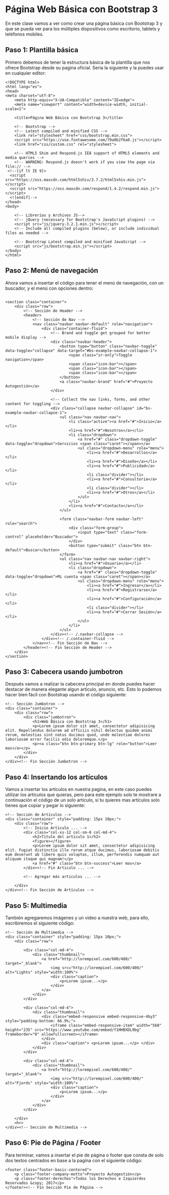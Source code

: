 Página Web Básica con Bootstrap 3
==========

En este clase vamos a ver como crear una página básica con Bootstrap 3 y que se pueda ver para los múltiples dispositivos como escritorio, tablets y teléfonos mobiles.


Paso 1: Plantilla básica
--------------------

Primero debemos de tener la estructura básica de la plantilla que nos ofrece Bootstrap desde su pagina oficial. Seria la siguiente y la puedes usar en cualquier editor:

```
<!DOCTYPE html>
<html lang="es">
<head>
<meta charset="utf-8">
	<meta http-equiv="X-UA-Compatible" content="IE=edge">
	<meta name="viewport" content="width=device-width, initial-scale=1">

	<title>Página Web Básica con Bootstrap 3</title>

	<!-- Bootstrap -->
	<!-- Latest compiled and minified CSS -->
	<link rel="stylesheet" href="css/bootstrap.min.css">
	<script src="https://use.fontawesome.com/79a0b2f6a0.js"></script>
	<link href="css/custom.css" rel="stylesheet">

	<!-- HTML5 Shim and Respond.js IE8 support of HTML5 elements and media queries -->
	<!-- WARNING: Respond.js doesn't work if you view the page via file:// -->
 <!--[if lt IE 9]>
  <script src="https://oss.maxcdn.com/html5shiv/3.7.2/html5shiv.min.js"></script>
  <script src="https://oss.maxcdn.com/respond/1.4.2/respond.min.js"></script>
  <![endif]-->
</head>
<body>

	<!-- Librerías y Archivos JS-->
	<!-- jQuery (necessary for Bootstrap's JavaScript plugins) -->
	<script src="js/jquery-3.2.1.min.js"></script>
	<!-- Include all compiled plugins (below), or include individual files as needed -->

	<!-- Bootstrap Latest compiled and minified JavaScript -->
	<script src="js/bootstrap.min.js"></script>
</body>
</html>

```

Paso 2: Menú de navegación
--------------------

Ahora vamos a insertar el código para tener el menú de navegación, con un buscador, y el menú con opciones dentro:

```

<section class="container">
	<div class="row">
		<!-- Sección de Header -->
		<header>
			<!-- Sección de Nav -->
			<nav class="navbar navbar-default" role="navigation">
				<div class="container-fluid">
					<!-- Brand and toggle get grouped for better mobile display -->
					<div class="navbar-header">
						<button type="button" class="navbar-toggle" data-toggle="collapse" data-target="#bs-example-navbar-collapse-1">
							<span class="sr-only">Toggle navigation</span>
							<span class="icon-bar"></span>
							<span class="icon-bar"></span>
							<span class="icon-bar"></span>
						</button>
						<a class="navbar-brand" href="#">Proyecto Autogestión</a>
					</div>

					<!-- Collect the nav links, forms, and other content for toggling -->
					<div class="collapse navbar-collapse" id="bs-example-navbar-collapse-1">
						<ul class="nav navbar-nav">
							<li class="active"><a href="#">Inicio</a></li>
							<li><a href="#">Nosotros</a></li>
							<li class="dropdown">
								<a href="#" class="dropdown-toggle" data-toggle="dropdown">Servicios <span class="caret"></span></a>
								<ul class="dropdown-menu" role="menu">
									<li><a href="#">Desarrollos</a></li>
									<li><a href="#">Diseño</a></li>
									<li><a href="#">Publicidad</a></li>
									<li class="divider"></li>
									<li><a href="#">Consultoria</a></li>
									<li class="divider"></li>
									<li><a href="#">Otros</a></li>
								</ul>
							</li>
							<li><a href="#">Contacto</a></li>
						</ul>

						<form class="navbar-form navbar-left" role="search">
							<div class="form-group">
								<input type="text" class="form-control" placeholder="Buscador">
							</div>
							<button type="submit" class="btn btn-default">Buscar</button>
						</form>
						<ul class="nav navbar-nav navbar-right">
							<li><a href="#">Usuario</a></li>
							<li class="dropdown">
								<a href="#" class="dropdown-toggle" data-toggle="dropdown">Mi cuenta <span class="caret"></span></a>
								<ul class="dropdown-menu" role="menu">
									<li><a href="#">Ingresar</a></li>
									<li><a href="#">Registrarse</a></li>
									<li><a href="#">Configuración</a></li>
									<li class="divider"></li>
									<li><a href="#">Cerrar Sesión</a></li>
								</ul>
							</li>
						</ul>
					</div><!-- /.navbar-collapse -->
				</div><!-- /.container-fluid -->
			</nav><!-- Fin Sección de Nav -->
		</header><!-- Fin Sección de Header -->
	</div>
</section>

```

Paso 3: Cabecera usando jumbotron
--------------------

Después vamos a realizar la cabecera principal en donde puedes hacer destacar de manera elegante algun articulo, anuncio, etc. Esto lo podemos hacer bien fácil con Bootstrap usando el código siguiente:

```
<!-- Sección Jumbotron -->
<div class="container">
	<div class="row">
		<div class="jumbotron">
			<h1>Web Básica con Bootstrap 3</h1>
			<p>Lorem ipsum dolor sit amet, consectetur adipisicing elit. Repellendus dolorem ad officiis nihil delectus quidem animi rerum, molestias sint natus ducimus quod, unde molestiae dolores laboriosam error facilis odio doloremque.</p>
			<p><a class="btn btn-primary btn-lg" role="button">Leer mas</a></p>
		</div>
	</div>
</div><!-- Fin Sección Jumbotron -->

```

Paso 4: Insertando los artículos
--------------------

Vamos a insertar los artículos en nuestra pagina, en este caso puedes utilizar los artículos que quieras, pero para este ejemplo solo te mostrare a continuación el código de un solo articulo, si tu quieres mas artículos solo tienes que copiar y pegar lo siguiente:

```
<!-- Sección de Artículos -->
<div class="container" style="padding: 15px 10px;">
	<div class="row">
		<!-- Inicio Articulo ... -->
		<div class="col-xs-12 col-sm-6 col-md-4">
			<h2>Titulo del articulo 1</h2>
			<figure></figure>
			<p>Lorem ipsum dolor sit amet, consectetur adipisicing elit. Fugiat distinctio illo rerum atque ducimus, laboriosam debitis eum deserunt ab libero quis voluptas, illum, perferendis numquam aut aliquam itaque qui magnam!</p>
			<a href="#" class="btn btn-success">Leer mas</a>
		</div><!-- Fin Articulo ... -->
		
		<!-- Agregar más articulos ... -->
		
	</div>
</div><!-- Fin Sección de Artículos -->

```

Paso 5: Multimedia
--------------------

También agregaremos imágenes y un video a nuestra web, para ello, escribiremos el siguiente código:

```
<!-- Sección de Multimedia -->
<div class="container" style="padding: 15px 10px;">
	<div class="row">

		<div class="col-md-4">
			<div class="thumbnail">
				<a href="http://lorempixel.com/600/400/" target="_blank">
					<img src="http://lorempixel.com/600/400/" alt="Lights" style="width:100%">
					<div class="caption">
						<p>Lorem ipsum...</p>
					</div>
				</a>
			</div>
		</div>

		<div class="col-md-4">
			<div class="thumbnail">
				<div class="embed-responsive embed-responsive-4by3" style="padding-bottom: 66.9%;">
					<iframe class="embed-responsive-item" width="560" height="235" src="https://www.youtube.com/embed/Y1HHBXDL9bg" frameborder="0" allowfullscreen></iframe>
				</div>
				<div class="caption"> <p>Lorem ipsum...</p> </div>
			</div>
		</div>

		<div class="col-md-4">
			<div class="thumbnail">
				<a href="http://lorempixel.com/600/400/" target="_blank">
					<img src="http://lorempixel.com/600/400/" alt="Fjords" style="width:100%">
					<div class="caption">
						<p>Lorem ipsum...</p>
					</div>
				</a>
			</div>
		</div>

	</div>
	<hr>
</div><!-- Sección de Multimedia -->
```

Paso 6: Pie de Página / Footer
--------------------

Para terminar, vamos a insertar el pie de página o footer que consta de solo dos textos centrados en base a la pagina con el siguiente código:

```
<footer class="footer-basic-centered">
	<p class="footer-company-motto">Proyecto Autogestión</p>
	<p class="footer-derechos">Todos los Derechos e Izquierdos Reservados &copy; 2017</p>
</footer><!-- Fin Sección Pie de Página -->

```
